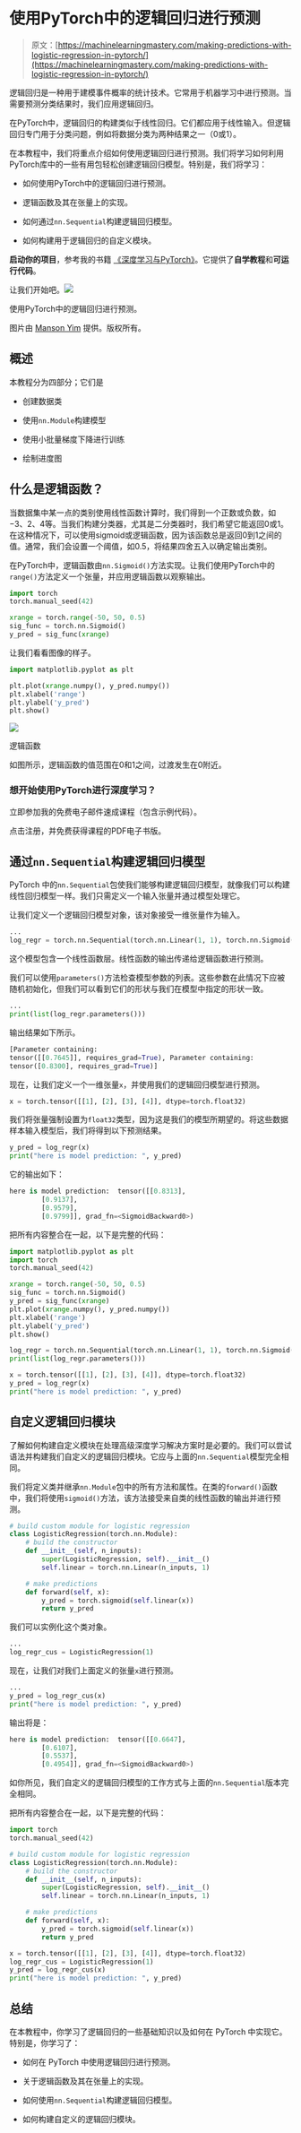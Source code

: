 # 使用PyTorch中的逻辑回归进行预测

> 原文：[https://machinelearningmastery.com/making-predictions-with-logistic-regression-in-pytorch/](https://machinelearningmastery.com/making-predictions-with-logistic-regression-in-pytorch/)

逻辑回归是一种用于建模事件概率的统计技术。它常用于机器学习中进行预测。当需要预测分类结果时，我们应用逻辑回归。

在PyTorch中，逻辑回归的构建类似于线性回归。它们都应用于线性输入。但逻辑回归专门用于分类问题，例如将数据分类为两种结果之一（0或1）。

在本教程中，我们将重点介绍如何使用逻辑回归进行预测。我们将学习如何利用PyTorch库中的一些有用包轻松创建逻辑回归模型。特别是，我们将学习：

+   如何使用PyTorch中的逻辑回归进行预测。

+   逻辑函数及其在张量上的实现。

+   如何通过`nn.Sequential`构建逻辑回归模型。

+   如何构建用于逻辑回归的自定义模块。

**启动你的项目**，参考我的书籍 [《深度学习与PyTorch》](https://machinelearningmastery.com/deep-learning-with-pytorch/)。它提供了**自学教程**和**可运行代码**。

让我们开始吧。![](../Images/457c0f3b051171ebdac81b5c3ccf40da.png)

使用PyTorch中的逻辑回归进行预测。

图片由 [Manson Yim](https://unsplash.com/photos/O-hXklfVxOo) 提供。版权所有。

## 概述

本教程分为四部分；它们是

+   创建数据类

+   使用`nn.Module`构建模型

+   使用小批量梯度下降进行训练

+   绘制进度图

## 什么是逻辑函数？

当数据集中某一点的类别使用线性函数计算时，我们得到一个正数或负数，如$-3$、$2$、$4$等。当我们构建分类器，尤其是二分类器时，我们希望它能返回0或1。在这种情况下，可以使用sigmoid或逻辑函数，因为该函数总是返回0到1之间的值。通常，我们会设置一个阈值，如0.5，将结果四舍五入以确定输出类别。

在PyTorch中，逻辑函数由`nn.Sigmoid()`方法实现。让我们使用PyTorch中的`range()`方法定义一个张量，并应用逻辑函数以观察输出。

```py
import torch
torch.manual_seed(42)

xrange = torch.range(-50, 50, 0.5)
sig_func = torch.nn.Sigmoid()
y_pred = sig_func(xrange)
```

让我们看看图像的样子。

```py
import matplotlib.pyplot as plt

plt.plot(xrange.numpy(), y_pred.numpy())
plt.xlabel('range')
plt.ylabel('y_pred')
plt.show()
```

![](../Images/4c9e9cf96e0d95b2e9e4ea434eb7aefa.png)

逻辑函数

如图所示，逻辑函数的值范围在0和1之间，过渡发生在0附近。

### 想开始使用PyTorch进行深度学习？

立即参加我的免费电子邮件速成课程（包含示例代码）。

点击注册，并免费获得课程的PDF电子书版。

## 通过`nn.Sequential`构建逻辑回归模型

PyTorch 中的`nn.Sequential`包使我们能够构建逻辑回归模型，就像我们可以构建线性回归模型一样。我们只需定义一个输入张量并通过模型处理它。

让我们定义一个逻辑回归模型对象，该对象接受一维张量作为输入。

```py
...
log_regr = torch.nn.Sequential(torch.nn.Linear(1, 1), torch.nn.Sigmoid())
```

这个模型包含一个线性函数层。线性函数的输出传递给逻辑函数进行预测。

我们可以使用`parameters()`方法检查模型参数的列表。这些参数在此情况下应被随机初始化，但我们可以看到它们的形状与我们在模型中指定的形状一致。

```py
...
print(list(log_regr.parameters()))
```

输出结果如下所示。

```py
[Parameter containing:
tensor([[0.7645]], requires_grad=True), Parameter containing:
tensor([0.8300], requires_grad=True)]
```

现在，让我们定义一个一维张量`x`，并使用我们的逻辑回归模型进行预测。

```py
x = torch.tensor([[1], [2], [3], [4]], dtype=torch.float32)
```

我们将张量强制设置为`float32`类型，因为这是我们的模型所期望的。将这些数据样本输入模型后，我们将得到以下预测结果。

```py
y_pred = log_regr(x)
print("here is model prediction: ", y_pred)
```

它的输出如下：

```py
here is model prediction:  tensor([[0.8313],
        [0.9137],
        [0.9579],
        [0.9799]], grad_fn=<SigmoidBackward0>)
```

把所有内容整合在一起，以下是完整的代码：

```py
import matplotlib.pyplot as plt
import torch
torch.manual_seed(42)

xrange = torch.range(-50, 50, 0.5)
sig_func = torch.nn.Sigmoid()
y_pred = sig_func(xrange)
plt.plot(xrange.numpy(), y_pred.numpy())
plt.xlabel('range')
plt.ylabel('y_pred')
plt.show()

log_regr = torch.nn.Sequential(torch.nn.Linear(1, 1), torch.nn.Sigmoid())
print(list(log_regr.parameters()))

x = torch.tensor([[1], [2], [3], [4]], dtype=torch.float32)
y_pred = log_regr(x)
print("here is model prediction: ", y_pred)
```

## 自定义逻辑回归模块

了解如何构建自定义模块在处理高级深度学习解决方案时是必要的。我们可以尝试语法并构建我们自定义的逻辑回归模块。它应与上面的`nn.Sequential`模型完全相同。

我们将定义类并继承`nn.Module`包中的所有方法和属性。在类的`forward()`函数中，我们将使用`sigmoid()`方法，该方法接受来自类的线性函数的输出并进行预测。

```py
# build custom module for logistic regression
class LogisticRegression(torch.nn.Module):    
    # build the constructor
    def __init__(self, n_inputs):
        super(LogisticRegression, self).__init__()
        self.linear = torch.nn.Linear(n_inputs, 1)

    # make predictions
    def forward(self, x):
        y_pred = torch.sigmoid(self.linear(x))
        return y_pred
```

我们可以实例化这个类对象。

```py
...
log_regr_cus = LogisticRegression(1)
```

现在，让我们对我们上面定义的张量`x`进行预测。

```py
...
y_pred = log_regr_cus(x)
print("here is model prediction: ", y_pred)
```

输出将是：

```py
here is model prediction:  tensor([[0.6647],
        [0.6107],
        [0.5537],
        [0.4954]], grad_fn=<SigmoidBackward0>)
```

如你所见，我们自定义的逻辑回归模型的工作方式与上面的`nn.Sequential`版本完全相同。

把所有内容整合在一起，以下是完整的代码：

```py
import torch
torch.manual_seed(42)

# build custom module for logistic regression
class LogisticRegression(torch.nn.Module):    
    # build the constructor
    def __init__(self, n_inputs):
        super(LogisticRegression, self).__init__()
        self.linear = torch.nn.Linear(n_inputs, 1)

    # make predictions
    def forward(self, x):
        y_pred = torch.sigmoid(self.linear(x))
        return y_pred

x = torch.tensor([[1], [2], [3], [4]], dtype=torch.float32)
log_regr_cus = LogisticRegression(1)
y_pred = log_regr_cus(x)
print("here is model prediction: ", y_pred)
```

## 总结

在本教程中，你学习了逻辑回归的一些基础知识以及如何在 PyTorch 中实现它。特别是，你学习了：

+   如何在 PyTorch 中使用逻辑回归进行预测。

+   关于逻辑函数及其在张量上的实现。

+   如何使用`nn.Sequential`构建逻辑回归模型。

+   如何构建自定义的逻辑回归模块。
